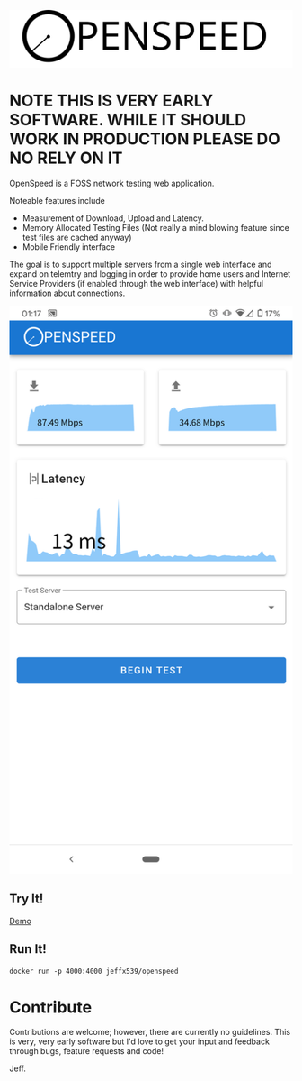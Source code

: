 
![OpenSpeed](https://raw.githubusercontent.com/Jeffx539/openspeed/master/web/src/assets/openspeed-logo-black.svg)
# NOTE THIS IS VERY EARLY SOFTWARE. WHILE IT SHOULD WORK IN PRODUCTION PLEASE DO NO RELY ON IT
OpenSpeed is a FOSS network testing web application.

Noteable features include

* Measurement of Download, Upload and Latency.
* Memory Allocated Testing Files (Not really a mind blowing feature since test files are cached anyway)
* Mobile Friendly interface


The goal is to support multiple servers from a single web interface and expand on telemtry and logging in order to provide home users and Internet Service Providers (if enabled through the web interface) with helpful information about connections.

![Mobile](https://raw.githubusercontent.com/Jeffx539/openspeed/master/web/src/assets/screenshot-mobile.png)


## Try It!

[Demo](https://openspeed.pug.jm.id.au/)



## Run It!


```docker run -p 4000:4000 jeffx539/openspeed```


# Contribute

Contributions are welcome; however, there are currently no guidelines. This is very, very early software but I'd love to get your input and feedback through bugs, feature requests and code!


Jeff.
